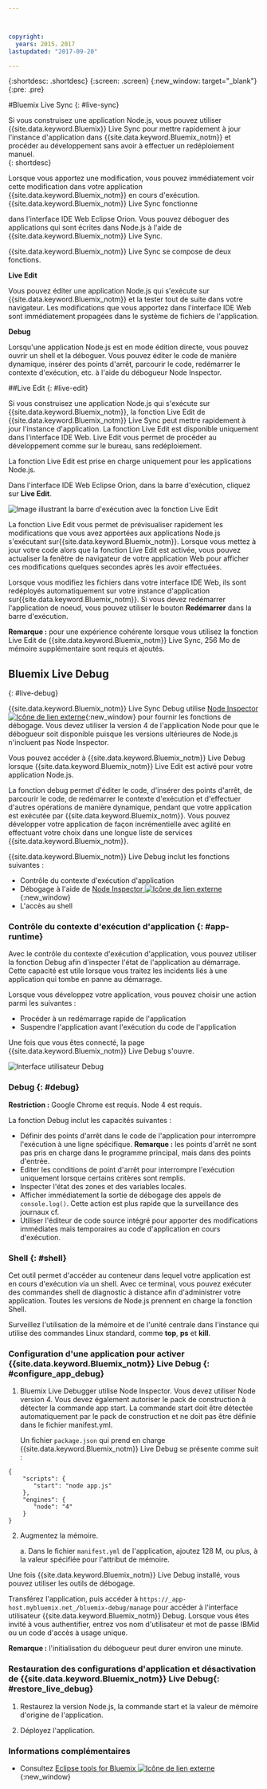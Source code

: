 ```yaml
---



copyright:
  years: 2015，2017
lastupdated: "2017-09-20"

---
```


{:shortdesc: .shortdesc}
{:screen: .screen}
{:new_window: target="_blank"}
{:pre: .pre}

#Bluemix Live Sync
{: #live-sync}


Si vous construisez une application Node.js, vous pouvez utiliser {{site.data.keyword.Bluemix}} Live Sync pour mettre rapidement à jour l'instance d'application dans {{site.data.keyword.Bluemix_notm}} et procéder au développement sans avoir à effectuer un redéploiement manuel.    
{: shortdesc}

Lorsque vous apportez une modification, vous pouvez immédiatement voir cette modification dans votre application
{{site.data.keyword.Bluemix_notm}} en cours d'exécution. {{site.data.keyword.Bluemix_notm}} Live Sync fonctionne
<!--from both the command line and -->
dans l'interface IDE Web Eclipse Orion. Vous pouvez déboguer des applications qui sont écrites dans Node.js à l'aide de {{site.data.keyword.Bluemix_notm}} Live Sync.  

{{site.data.keyword.Bluemix_notm}} Live Sync se compose de deux fonctions. 
<!--three -->

<!--
**Desktop Sync**  

You can synchronize any desktop directory tree with a cloud-based project workspace similar to the way Dropbox works. The Web IDE directly edits the same cloud-based workspace, so both stay in sync. Desktop Sync works for any kind of application. To use Desktop Sync, you need to download and install the BL command line interface.  
-->

**Live Edit**

Vous pouvez éditer une application Node.js qui s'exécute sur {{site.data.keyword.Bluemix_notm}} et la tester tout de suite dans votre navigateur. Les modifications que vous apportez dans l'interface IDE Web sont immédiatement propagées dans le système de fichiers de l'application.  

**Debug**  

Lorsqu'une application Node.js est en mode édition directe, vous pouvez ouvrir un shell et la déboguer. Vous pouvez éditer le code de manière dynamique, insérer des points d'arrêt, parcourir le code, redémarrer le contexte d'exécution, etc. à l'aide du débogueur Node Inspector.  


##Live Edit
{: #live-edit}

Si vous construisez une application Node.js qui s'exécute sur {{site.data.keyword.Bluemix_notm}}, la fonction Live Edit de {{site.data.keyword.Bluemix_notm}} Live Sync  peut mettre rapidement à jour l'instance d'application. La fonction Live Edit est disponible uniquement dans l'interface IDE Web. Live Edit vous permet de procéder au développement comme sur le bureau, sans redéploiement.

La fonction Live Edit est prise en charge uniquement pour les applications Node.js.

Dans l'interface IDE Web Eclipse Orion, dans la barre d'exécution, cliquez sur **Live Edit**.

![Image illustrant la barre d'exécution avec la fonction Live Edit](images/bluemix-live-sync-light.png)

La fonction Live Edit vous permet de prévisualiser rapidement les modifications que vous avez apportées aux applications Node.js s'exécutant sur{{site.data.keyword.Bluemix_notm}}. Lorsque vous mettez à jour
votre code alors que la fonction Live Edit est activée, vous pouvez actualiser la fenêtre de navigateur de votre application Web pour afficher ces
modifications quelques secondes après les avoir effectuées.

<!--
For a tutorial on using the Live Edit feature of {{site.data.keyword.Bluemix_notm}} Live Sync, see the tutorial [Test and debug a Node.js app with Bluemix Live Sync![External link icon](../icons/launch-glyph.svg "External link icon")](https://hub.jazz.net/tutorials/livesync){:new_window}.
-->

Lorsque vous modifiez les fichiers dans votre interface IDE Web, ils sont redéployés automatiquement sur votre instance d'application sur{{site.data.keyword.Bluemix_notm}}. Si vous devez redémarrer l'application de noeud, vous pouvez utiliser le bouton **Redémarrer** dans la barre d'exécution.

**Remarque :** pour une expérience cohérente lorsque vous utilisez la fonction Live Edit de {{site.data.keyword.Bluemix_notm}} Live Sync, 256 Mo de mémoire supplémentaire sont requis et ajoutés. 

## Bluemix Live Debug
{: #live-debug}

{{site.data.keyword.Bluemix_notm}} Live Sync Debug utilise
[Node Inspector ![Icône de lien externe](../../icons/launch-glyph.svg "Icône de lien externe")](https://github.com/node-inspector/node-inspector){:new_window}
pour fournir les fonctions de débogage. Vous devez utiliser la version 4 de l'application Node pour que le débogueur soit disponible puisque les versions ultérieures de Node.js n'incluent pas Node Inspector.

Vous pouvez accéder à {{site.data.keyword.Bluemix_notm}} Live Debug lorsque {{site.data.keyword.Bluemix_notm}} Live Edit est activé pour votre application Node.js.   

La fonction debug permet d'éditer le code, d'insérer des points d'arrêt, de parcourir le code, de redémarrer le contexte d'exécution et d'effectuer d'autres opérations de manière dynamique, pendant que votre application est exécutée par {{site.data.keyword.Bluemix_notm}}. Vous pouvez développer votre application de façon incrémentielle avec agilité en effectuant votre choix dans une longue liste de services
{{site.data.keyword.Bluemix_notm}}.

{{site.data.keyword.Bluemix_notm}} Live Debug inclut les fonctions suivantes :

* Contrôle du contexte d'exécution d'application
* Débogage à l'aide de [Node Inspector ![Icône de lien externe](../../icons/launch-glyph.svg "Icône de lien externe")](https://github.com/node-inspector/node-inspector){:new_window}
* L'accès au shell

### Contrôle du contexte d'exécution d'application {: #app-runtime}

Avec le contrôle du contexte d'exécution d'application, vous pouvez utiliser la fonction Debug afin d'inspecter l'état de l'application
au démarrage. Cette capacité est utile lorsque vous traitez les incidents liés à une application qui tombe en panne au démarrage.

Lorsque vous développez votre application, vous pouvez choisir une action parmi les suivantes :

* Procéder à un redémarrage rapide de l'application
* Suspendre l'application avant l'exécution du code de l'application

Une fois que vous êtes connecté, la page {{site.data.keyword.Bluemix_notm}} Live Debug s'ouvre. 

![Interface utilisateur Debug](images/live_sync_debug.png)


### Debug {: #debug}

**Restriction :** Google Chrome est requis.  Node 4 est requis. 

La fonction Debug inclut les capacités suivantes :  
* Définir des points d'arrêt dans le code de l'application pour interrompre l'exécution à une ligne spécifique.
  **Remarque :** les points d'arrêt ne sont pas pris en charge dans le programme principal, mais dans des points d'entrée. 
* Editer les conditions de point d'arrêt pour interrompre l'exécution uniquement lorsque certains critères sont remplis.
* Inspecter l'état des zones et des variables locales.
* Afficher immédiatement la sortie de débogage des appels de `console.log()`. Cette action est plus rapide que la surveillance des journaux cf.
* Utiliser l'éditeur de code source intégré pour apporter des modifications immédiates mais temporaires au code d'application en cours d'exécution.

### Shell {: #shell}

Cet outil permet d'accéder au conteneur dans lequel votre application est en cours d'exécution via un shell. Avec ce terminal, vous pouvez
exécuter des commandes shell de diagnostic à distance afin d'administrer votre application. Toutes les versions de Node.js prennent en charge la fonction Shell. 

Surveillez l'utilisation de la mémoire et de l'unité centrale dans l'instance qui utilise des commandes Linux standard, comme
**top**, **ps** et **kill**.

### Configuration d'une application pour activer {{site.data.keyword.Bluemix_notm}} Live Debug {: #configure_app_debug}

1. Bluemix Live Debugger utilise Node Inspector. Vous devez utiliser Node version 4. Vous devez également autoriser le pack de construction à détecter la commande app start. La commande start doit être détectée automatiquement par
le pack de construction et ne doit pas être définie dans le fichier manifest.yml.  
  
   Un fichier `package.json` qui prend en charge {{site.data.keyword.Bluemix_notm}} Live Debug se présente comme suit :
   
  ```
  {
      "scripts": {
         "start": "node app.js"
      },
      "engines": {
         "node": "4"
      }
  }
  ```

2. Augmentez la mémoire.  

    a. Dans le fichier `manifest.yml` de l'application, ajoutez 128 M, ou plus, à la valeur spécifiée pour l'attribut de mémoire.

Une fois {{site.data.keyword.Bluemix_notm}} Live
Debug installé, vous pouvez utiliser les outils de débogage.

Transférez l'application, puis accéder à `https://_app-host.mybluemix.net_/bluemix-debug/manage` pour accéder à l'interface utilisateur {{site.data.keyword.Bluemix_notm}} Debug. Lorsque vous êtes invité à vous authentifier, entrez vos nom d'utilisateur et mot de passe IBMid ou un code d'accès à usage unique.    

**Remarque :** l'initialisation du débogueur peut durer environ une minute. 

<!--
   **Note**: Your user ID for DevOps Services can be either an IBMid or a federated ID (corporate ID). If you use federated authentication, to log in to your Bluemix Live Sync command-line client, you must use a personal access token instead of a password. If you don't use federated authentication, your IBMid and password work with all clients. For more information about creating a personal access token, see [What's federated authentication and how does it affect me?![External link icon](../../icons/launch-glyph.svg "External link icon")](https://developer.ibm.com/devops-services/2016/06/23/whats-federated-authentication-and-how-does-it-affect-me/){:new_window}
   -->

### Restauration des configurations d'application et désactivation de {{site.data.keyword.Bluemix_notm}} Live Debug{: #restore_live_debug}

1. Restaurez la version Node.js, la commande start et la valeur de mémoire d'origine de l'application. 

2. Déployez l'application.

### Informations complémentaires

* Consultez [Eclipse tools for Bluemix ![Icône de lien externe](../../icons/launch-glyph.svg "Icône de lien externe")](https://www.bluemix.net/docs/manageapps/eclipsetools/eclipsetools.html){:new_window}
